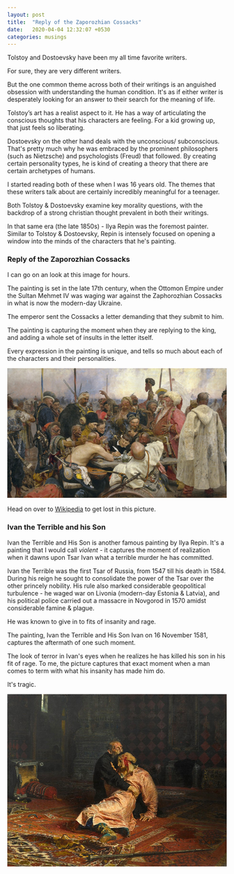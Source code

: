 ```yaml
---
layout: post
title:  "Reply of the Zaporozhian Cossacks"
date:   2020-04-04 12:32:07 +0530
categories: musings
---
```

Tolstoy and Dostoevsky have been my all time favorite writers. 

For sure, they are very different writers. 

But the one common theme across both of their writings is an anguished obsession with understanding the human condition. It's as if either writer is desperately looking for an answer to their search for the meaning of life. 

Tolstoy’s art has a realist aspect to it. He has a way of articulating the conscious thoughts that his characters are feeling. For a kid growing up, that just feels so liberating.

Dostoevsky on the other hand deals with the unconscious/ subconscious. That's pretty much why he was embraced by the prominent philosophers (such as Nietzsche) and psychologists (Freud) that followed. By creating certain personality types, he is kind of creating a theory that there are certain archetypes of humans.

I started reading both of these when I was 16 years old. The themes that these writers talk about are certainly incredibly meaningful for a teenager.

Both Tolstoy & Dostoevsky examine key morality questions, with the backdrop of a strong christian thought prevalent in both their writings.  

In that same era (the late 1850s) - Ilya Repin was the foremost painter. Similar to Tolstoy & Dostoevsky, Repin is intensely focused on opening a window into the minds of the characters that he's painting.

### Reply of the Zaporozhian Cossacks

I can go on an look at this image for hours. 

The painting is set in the late 17th century, when the Ottomon Empire under the Sultan Mehmet IV was waging war against the Zaphorozhian Cossacks in what is now the modern-day Ukraine. 

The emperor sent the Cossacks a letter demanding that they submit to him. 

The painting is capturing the moment when they are replying to the king, and adding a whole set of insults in the letter itself.

Every expression in the painting is unique, and tells so much about each of the characters and their personalities.

![image](/assets/images/zaporozhian_cosacks/reply_of_zaporozhian_cossacks.jpg)


Head on over to [Wikipedia]( https://en.wikipedia.org/wiki/Reply_of_the_Zaporozhian_Cossacks#/media/File:Ilja_Jefimowitsch_Repin_-_Reply_of_the_Zaporozhian_Cossacks_-_Yorck.jpg) to get lost in this picture.  
### Ivan the Terrible and his Son

Ivan the Terrible and His Son is another famous painting by Ilya Repin. It's a painting that I would call *violent* - it captures the moment of realization when it dawns upon Tsar Ivan what a  terrible murder he has committed.

Ivan the Terrible was the first Tsar of Russia, from 1547 till his death in 1584. During his reign he sought to consolidate the power of the Tsar over the other princely nobility.  His rule also marked considerable geopolitical turbulence - he waged war on Livonia (modern-day Estonia & Latvia), and his political police carried out a massacre in Novgorod in 1570 amidst considerable famine & plague.

He was known to give in to fits of insanity and rage.

The painting, Ivan the Terrible and His Son Ivan on 16 November 1581, captures the aftermath of one such moment.

The look of terror in Ivan's eyes when he realizes he has killed his son in his fit of rage. To me, the picture captures that exact moment when a man comes to term with what his insanity has made him do. 

It's tragic.

![image](/assets/images/zaporozhian_cosacks/ivan_terrible.jpg)

